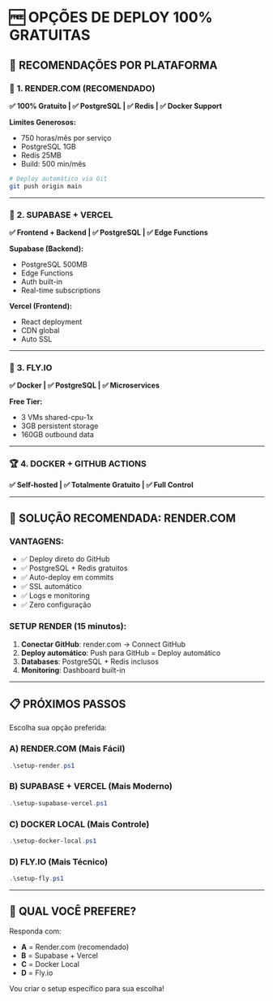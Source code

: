 # 🆓 OPÇÕES DE DEPLOY 100% GRATUITAS

## 🎯 **RECOMENDAÇÕES POR PLATAFORMA**

### 🥇 **1. RENDER.COM (RECOMENDADO)**
**✅ 100% Gratuito | ✅ PostgreSQL | ✅ Redis | ✅ Docker Support**

**Limites Generosos:**
- 750 horas/mês por serviço
- PostgreSQL 1GB
- Redis 25MB
- Build: 500 min/mês

```bash
# Deploy automático via Git
git push origin main
```

---

### 🥈 **2. SUPABASE + VERCEL**
**✅ Frontend + Backend | ✅ PostgreSQL | ✅ Edge Functions**

**Supabase (Backend):**
- PostgreSQL 500MB
- Edge Functions
- Auth built-in
- Real-time subscriptions

**Vercel (Frontend):**
- React deployment
- CDN global
- Auto SSL

---

### 🥉 **3. FLY.IO**
**✅ Docker | ✅ PostgreSQL | ✅ Microservices**

**Free Tier:**
- 3 VMs shared-cpu-1x
- 3GB persistent storage
- 160GB outbound data

---

### 🏆 **4. DOCKER + GITHUB ACTIONS**
**✅ Self-hosted | ✅ Totalmente Gratuito | ✅ Full Control**

---

## 🚀 **SOLUÇÃO RECOMENDADA: RENDER.COM**

### **VANTAGENS:**
- ✅ Deploy direto do GitHub
- ✅ PostgreSQL + Redis gratuitos
- ✅ Auto-deploy em commits
- ✅ SSL automático
- ✅ Logs e monitoring
- ✅ Zero configuração

### **SETUP RENDER (15 minutos):**

1. **Conectar GitHub**: render.com → Connect GitHub
2. **Deploy automático**: Push para GitHub = Deploy automático
3. **Databases**: PostgreSQL + Redis inclusos
4. **Monitoring**: Dashboard built-in

---

## 📋 **PRÓXIMOS PASSOS**

Escolha sua opção preferida:

### **A) RENDER.COM (Mais Fácil)**
```powershell
.\setup-render.ps1
```

### **B) SUPABASE + VERCEL (Mais Moderno)**  
```powershell
.\setup-supabase-vercel.ps1
```

### **C) DOCKER LOCAL (Mais Controle)**
```powershell
.\setup-docker-local.ps1
```

### **D) FLY.IO (Mais Técnico)**
```powershell
.\setup-fly.ps1
```

---

## 🎯 **QUAL VOCÊ PREFERE?**

Responda com:
- **A** = Render.com (recomendado)
- **B** = Supabase + Vercel  
- **C** = Docker Local
- **D** = Fly.io

Vou criar o setup específico para sua escolha!